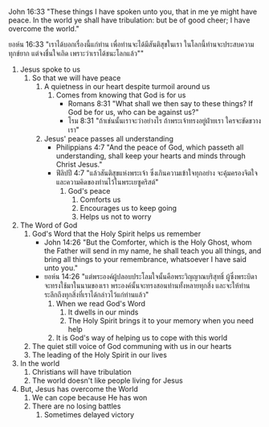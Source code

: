 John 16:33 "These things I have spoken unto you, that in me ye might have peace. In the world ye shall have tribulation: but be of good cheer; I have overcome the world."

ยอห์น 16:33 "เราได้บอกเรื่องนี้แก่ท่าน เพื่อท่านจะได้มีสันติสุขในเรา ในโลกนี้ท่านจะประสบความทุกข์ยาก แต่จงชื่นใจเถิด เพราะว่าเราได้ชนะโลกแล้ว""

1. Jesus spoke to us 
	1. So that we will have peace
		1. A quietness in our heart despite turmoil around us
			1. Comes from knowing that God is for us
				- Romans 8:31 "What shall we then say to these things? If God be for us, who can be against us?"
				- โรม 8:31 "ถ้าเช่นนั้นเราจะว่าอย่างไร ถ้าพระเจ้าทรงอยู่ฝ่ายเรา ใครจะขัดขวางเรา"
		2. Jesus' peace passes all understanding
			- Philippians 4:7 "And the peace of God, which passeth all understanding, shall keep your hearts and minds through Christ Jesus."
			- ฟีลิปปี 4:7 "แล้วสันติสุขแห่งพระเจ้า ซึ่งเกินความเข้าใจทุกอย่าง จะคุ้มครองจิตใจและความคิดของท่านไว้ในพระเยซูคริสต์"
				1. God's peace 
					1. Comforts us
					2. Encourages us to keep going
					3. Helps us not to worry
2. The Word of God
	1. God's Word that the Holy Spirit helps us remember
		- John 14:26 "But the Comforter, which is the Holy Ghost, whom the Father will send in my name, he shall teach you all things, and bring all things to your remembrance, whatsoever I have said unto you."
		- ยอห์น 14:26 "แต่พระองค์ผู้ปลอบประโลมใจนั้นคือพระวิญญาณบริสุทธิ์ ผู้ซึ่งพระบิดาจะทรงใช้มาในนามของเรา พระองค์นั้นจะทรงสอนท่านทั้งหลายทุกสิ่ง และจะให้ท่านระลึกถึงทุกสิ่งที่เราได้กล่าวไว้แก่ท่านแล้ว"
			1. When we read God's Word
				1. It dwells in our minds
				2. The Holy Spirit brings it to your memory when you need help
			2. It is God's way of helping us to cope with this world
	2. The quiet still voice of God communing with us in our hearts
	3. The leading of the Holy Spirit in our lives
3. In the world
   1. Christians will have tribulation
   2. The world doesn't like people living for Jesus
4. But, Jesus has overcome the World
      1. We can cope because He has won
      2. There are no losing battles
            1. Sometimes delayed victory